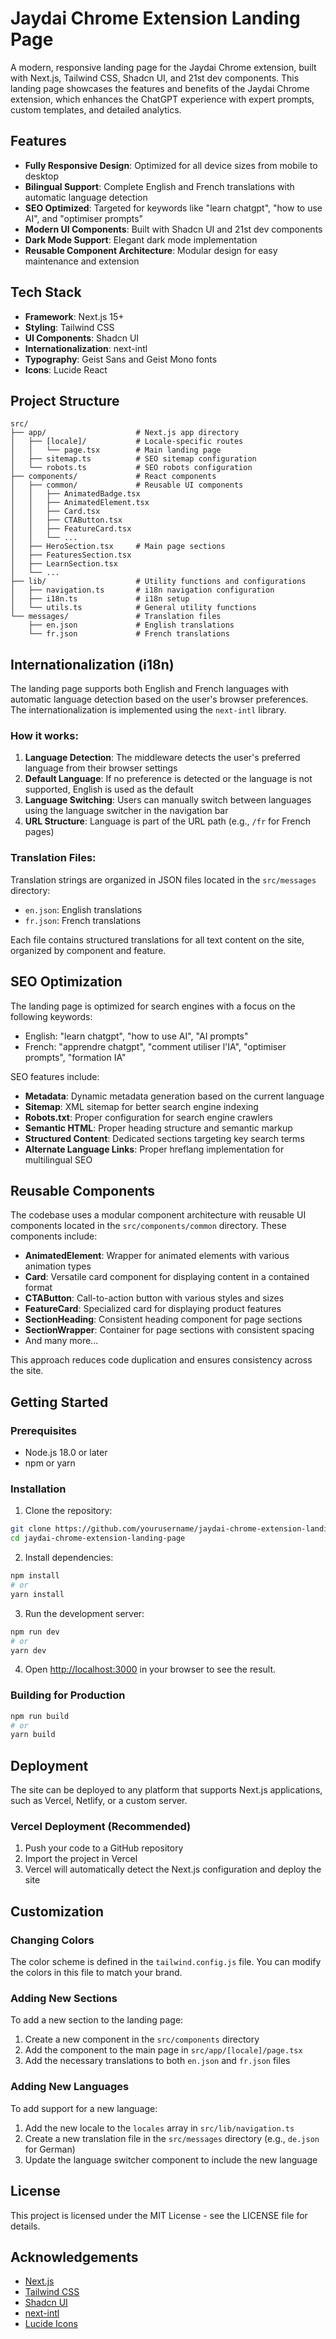# Jaydai Chrome Extension Landing Page

A modern, responsive landing page for the Jaydai Chrome extension, built with Next.js, Tailwind CSS, Shadcn UI, and 21st dev components. This landing page showcases the features and benefits of the Jaydai Chrome extension, which enhances the ChatGPT experience with expert prompts, custom templates, and detailed analytics.

## Features

- **Fully Responsive Design**: Optimized for all device sizes from mobile to desktop
- **Bilingual Support**: Complete English and French translations with automatic language detection
- **SEO Optimized**: Targeted for keywords like "learn chatgpt", "how to use AI", and "optimiser prompts"
- **Modern UI Components**: Built with Shadcn UI and 21st dev components
- **Dark Mode Support**: Elegant dark mode implementation
- **Reusable Component Architecture**: Modular design for easy maintenance and extension

## Tech Stack

- **Framework**: Next.js 15+
- **Styling**: Tailwind CSS
- **UI Components**: Shadcn UI
- **Internationalization**: next-intl
- **Typography**: Geist Sans and Geist Mono fonts
- **Icons**: Lucide React

## Project Structure

```
src/
├── app/                    # Next.js app directory
│   ├── [locale]/           # Locale-specific routes
│   │   └── page.tsx        # Main landing page
│   ├── sitemap.ts          # SEO sitemap configuration
│   └── robots.ts           # SEO robots configuration
├── components/             # React components
│   ├── common/             # Reusable UI components
│   │   ├── AnimatedBadge.tsx
│   │   ├── AnimatedElement.tsx
│   │   ├── Card.tsx
│   │   ├── CTAButton.tsx
│   │   ├── FeatureCard.tsx
│   │   └── ...
│   ├── HeroSection.tsx     # Main page sections
│   ├── FeaturesSection.tsx
│   ├── LearnSection.tsx
│   └── ...
├── lib/                    # Utility functions and configurations
│   ├── navigation.ts       # i18n navigation configuration
│   ├── i18n.ts             # i18n setup
│   └── utils.ts            # General utility functions
└── messages/               # Translation files
    ├── en.json             # English translations
    └── fr.json             # French translations
```

## Internationalization (i18n)

The landing page supports both English and French languages with automatic language detection based on the user's browser preferences. The internationalization is implemented using the `next-intl` library.

### How it works:

1. **Language Detection**: The middleware detects the user's preferred language from their browser settings
2. **Default Language**: If no preference is detected or the language is not supported, English is used as the default
3. **Language Switching**: Users can manually switch between languages using the language switcher in the navigation bar
4. **URL Structure**: Language is part of the URL path (e.g., `/fr` for French pages)

### Translation Files:

Translation strings are organized in JSON files located in the `src/messages` directory:
- `en.json`: English translations
- `fr.json`: French translations

Each file contains structured translations for all text content on the site, organized by component and feature.

## SEO Optimization

The landing page is optimized for search engines with a focus on the following keywords:

- English: "learn chatgpt", "how to use AI", "AI prompts"
- French: "apprendre chatgpt", "comment utiliser l'IA", "optimiser prompts", "formation IA"

SEO features include:

- **Metadata**: Dynamic metadata generation based on the current language
- **Sitemap**: XML sitemap for better search engine indexing
- **Robots.txt**: Proper configuration for search engine crawlers
- **Semantic HTML**: Proper heading structure and semantic markup
- **Structured Content**: Dedicated sections targeting key search terms
- **Alternate Language Links**: Proper hreflang implementation for multilingual SEO

## Reusable Components

The codebase uses a modular component architecture with reusable UI components located in the `src/components/common` directory. These components include:

- **AnimatedElement**: Wrapper for animated elements with various animation types
- **Card**: Versatile card component for displaying content in a contained format
- **CTAButton**: Call-to-action button with various styles and sizes
- **FeatureCard**: Specialized card for displaying product features
- **SectionHeading**: Consistent heading component for page sections
- **SectionWrapper**: Container for page sections with consistent spacing
- And many more...

This approach reduces code duplication and ensures consistency across the site.

## Getting Started

### Prerequisites

- Node.js 18.0 or later
- npm or yarn

### Installation

1. Clone the repository:
```bash
git clone https://github.com/yourusername/jaydai-chrome-extension-landing-page.git
cd jaydai-chrome-extension-landing-page
```

2. Install dependencies:
```bash
npm install
# or
yarn install
```

3. Run the development server:
```bash
npm run dev
# or
yarn dev
```

4. Open [http://localhost:3000](http://localhost:3000) in your browser to see the result.

### Building for Production

```bash
npm run build
# or
yarn build
```

## Deployment

The site can be deployed to any platform that supports Next.js applications, such as Vercel, Netlify, or a custom server.

### Vercel Deployment (Recommended)

1. Push your code to a GitHub repository
2. Import the project in Vercel
3. Vercel will automatically detect the Next.js configuration and deploy the site

## Customization

### Changing Colors

The color scheme is defined in the `tailwind.config.js` file. You can modify the colors in this file to match your brand.

### Adding New Sections

To add a new section to the landing page:

1. Create a new component in the `src/components` directory
2. Add the component to the main page in `src/app/[locale]/page.tsx`
3. Add the necessary translations to both `en.json` and `fr.json` files

### Adding New Languages

To add support for a new language:

1. Add the new locale to the `locales` array in `src/lib/navigation.ts`
2. Create a new translation file in the `src/messages` directory (e.g., `de.json` for German)
3. Update the language switcher component to include the new language

## License

This project is licensed under the MIT License - see the LICENSE file for details.

## Acknowledgements

- [Next.js](https://nextjs.org/)
- [Tailwind CSS](https://tailwindcss.com/)
- [Shadcn UI](https://ui.shadcn.com/)
- [next-intl](https://next-intl-docs.vercel.app/)
- [Lucide Icons](https://lucide.dev/)
